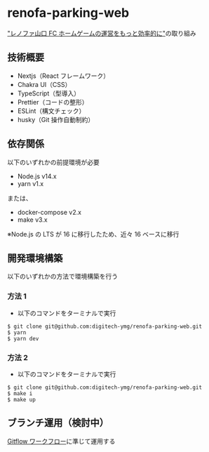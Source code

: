# renofa-parking-web

["レノファ山口 FC ホームゲームの運営をもっと効率的に"](https://digitech-ymg.org/project)の取り組み

## 技術概要

- Nextjs（React フレームワーク）
- Chakra UI（CSS）
- TypeScript（型導入）
- Prettier（コードの整形）
- ESLint（構文チェック）
- husky（Git 操作自動制約）

## 依存関係

以下のいずれかの前提環境が必要

- Node.js v14.x
- yarn v1.x

または、

- docker-compose v2.x
- make v3.x

※Node.js の LTS が 16 に移行したため、近々 16 ベースに移行

## 開発環境構築

以下のいずれかの方法で環境構築を行う

### 方法 1

- 以下のコマンドをターミナルで実行

```
$ git clone git@github.com:digitech-ymg/renofa-parking-web.git
$ yarn
$ yarn dev
```

### 方法 2

- 以下のコマンドをターミナルで実行

```
$ git clone git@github.com:digitech-ymg/renofa-parking-web.git
$ make i
$ make up
```

## ブランチ運用（検討中）

[Gitflow ワークフロー](https://www.atlassian.com/ja/git/tutorials/comparing-workflows/gitflow-workflow)に準じて運用する
